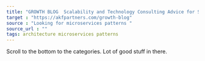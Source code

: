 ```yaml
---
title: "GROWTH BLOG  Scalability and Technology Consulting Advice for SaaS and Technology Companies"
target : "https://akfpartners.com/growth-blog"
source : "Looking for microservices patterns "
source_url : ""
tags: architecture microservices patterns
---
```


Scroll to the bottom to the categories. Lot of good stuff in there.